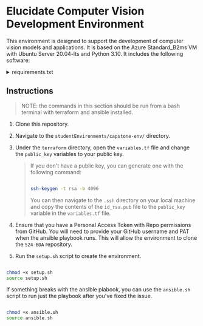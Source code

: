 # Elucidate Computer Vision Development Environment

This environment is designed to support the development of computer vision models and applications. It is based on the Azure Standard_B2ms VM with Ubuntu Server 20.04-lts and Python 3.10. It includes the following software:

<details> <!-- markdownlint-disable MD033 -->
<summary>requirements.txt</summary>

asttokens==2.4.1  
bleach==6.1.0  
certifi==2024.2.2  
charset-normalizer==3.3.2  
comm==0.2.1  
contourpy==1.2.0  
cycler==0.12.1  
debugpy==1.8.1  
decorator==5.1.1  
docopt==0.6.2  
exceptiongroup==1.2.0  
executing==2.0.1  
filelock==3.13.1  
fonttools==4.48.1  
fsspec==2024.2.0  
idna==3.6  
ipykernel==6.29.2  
ipython==8.21.0  
jedi==0.19.1  
Jinja2==3.1.3  
jupyter_client==8.6.0  
jupyter_core==5.7.1  
kaggle==1.6.5  
kiwisolver==1.4.5  
MarkupSafe==2.1.5  
matplotlib==3.8.2  
matplotlib-inline==0.1.6  
mpmath==1.3.0  
nest-asyncio==1.6.0  
networkx==3.2.1  
numpy==1.26.4  
nvidia-cublas-cu12==12.1.3.1  
nvidia-cuda-cupti-cu12==12.1.105  
nvidia-cuda-nvrtc-cu12==12.1.105  
nvidia-cuda-runtime-cu12==12.1.105  
nvidia-cudnn-cu12==8.9.2.26  
nvidia-cufft-cu12==11.0.2.54  
nvidia-curand-cu12==10.3.2.106  
nvidia-cusolver-cu12==11.4.5.107  
nvidia-cusparse-cu12==12.1.0.106  
nvidia-nccl-cu12==2.19.3  
nvidia-nvjitlink-cu12==12.3.101  
nvidia-nvtx-cu12==12.1.105  
opencv-python==4.9.0.80  
packaging==23.2  
pandas==2.2.0  
parso==0.8.3  
pexpect==4.9.0  
pillow==10.2.0  
pipreqs==0.4.13  
platformdirs==4.2.0  
prompt-toolkit==3.0.43  
psutil==5.9.8  
ptyprocess==0.7.0  
pure-eval==0.2.2  
py-cpuinfo==9.0.0  
Pygments==2.17.2  
pyparsing==3.1.1  
python-dateutil==2.8.2  
python-slugify==8.0.4  
pytz==2024.1  
PyYAML==6.0.1  
pyzmq==25.1.2  
requests==2.31.0  
scipy==1.12.0  
seaborn==0.13.2  
six==1.16.0  
stack-data==0.6.3  
sympy==1.12  
text-unidecode==1.3  
thop==0.1.1.post2209072238  
torch==2.2.0  
torchvision==0.17.0  
tornado==6.4  
tqdm==4.66.1  
traitlets==5.14.1  
triton==2.2.0  
typing_extensions==4.9.0  
tzdata==2023.4  
ultralytics==8.1.11  
urllib3==2.2.0  
wcwidth==0.2.13  
webencodings==0.5.1  
yarg==0.1.9  

</details>

## Instructions

> NOTE: the commands in this section should be run from a bash terminal with terraform and ansible installed.

1. Clone this repository.
2. Navigate to the `studentEnvironments/capstone-env/` directory.
3. Under the `terraform` directory, open the `variables.tf` file and change the `public_key` variables to your public key.
    > If you don't have a public key, you can generate one with the following command:
    >
    > ```bash
    >
    > ssh-keygen -t rsa -b 4096
    > ```
    >
    > You can then navigate to the `.ssh` directory on your local machine and copy the contents of the `id_rsa.pub` file to the `public_key` variable in the `variables.tf` file.

4. Ensure that you have a Personal Access Token with Repo permissions from GitHub. You will need to provide your GitHub username and PAT when the ansible playbook runs. This will allow the environment to clone the `S24-BDA` repository.

5. Run the `setup.sh` script to create the environment.

```bash

chmod +x setup.sh
source setup.sh

```

If something breaks with the ansible plabook, you can use the `ansible.sh` script to run just the playbook after you've fixed the issue.

```bash

chmod +x ansible.sh
source ansible.sh

```
